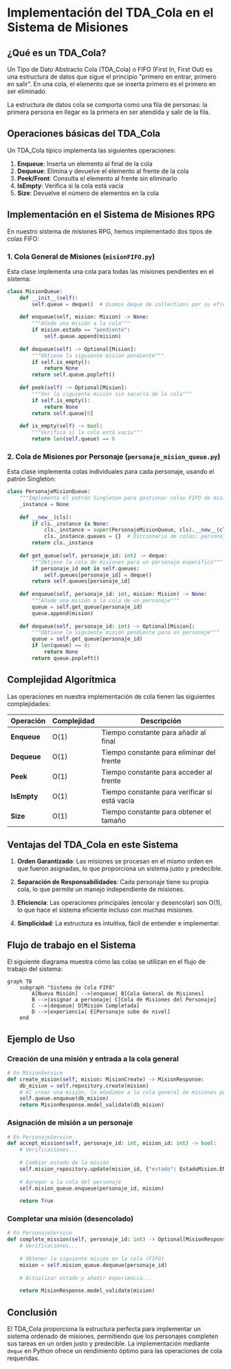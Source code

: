 # Implementación del TDA_Cola en el Sistema de Misiones

## ¿Qué es un TDA_Cola?

Un Tipo de Dato Abstracto Cola (TDA_Cola) o FIFO (First In, First Out) es una estructura de datos que sigue el principio "primero en entrar, primero en salir". En una cola, el elemento que se inserta primero es el primero en ser eliminado.

La estructura de datos cola se comporta como una fila de personas: la primera persona en llegar es la primera en ser atendida y salir de la fila.

## Operaciones básicas del TDA_Cola

Un TDA_Cola típico implementa las siguientes operaciones:

1. **Enqueue**: Inserta un elemento al final de la cola
2. **Dequeue**: Elimina y devuelve el elemento al frente de la cola
3. **Peek/Front**: Consulta el elemento al frente sin eliminarlo
4. **IsEmpty**: Verifica si la cola está vacía
5. **Size**: Devuelve el número de elementos en la cola

## Implementación en el Sistema de Misiones RPG

En nuestro sistema de misiones RPG, hemos implementado dos tipos de colas FIFO:

### 1. Cola General de Misiones (`misionFIFO.py`)

Esta clase implementa una cola para todas las misiones pendientes en el sistema:

```python
class MisionQueue:
    def __init__(self):
        self.queue = deque()  # Usamos deque de collections por su eficiencia en operaciones FIFO
        
    def enqueue(self, mision: Mision) -> None:
        """Añade una misión a la cola"""
        if mision.estado == "pendiente":
            self.queue.append(mision)
            
    def dequeue(self) -> Optional[Mision]:
        """Obtiene la siguiente misión pendiente"""
        if self.is_empty():
            return None
        return self.queue.popleft()
    
    def peek(self) -> Optional[Mision]:
        """Ver la siguiente misión sin sacarla de la cola"""
        if self.is_empty():
            return None
        return self.queue[0]
    
    def is_empty(self) -> bool:
        """Verifica si la cola está vacía"""
        return len(self.queue) == 0
```

### 2. Cola de Misiones por Personaje (`personaje_mision_queue.py`)

Esta clase implementa colas individuales para cada personaje, usando el patrón Singleton:

```python
class PersonajeMisionQueue:
    """Implementa el patrón Singleton para gestionar colas FIFO de misiones por personaje"""
    _instance = None
    
    def __new__(cls):
        if cls._instance is None:
            cls._instance = super(PersonajeMisionQueue, cls).__new__(cls)
            cls._instance.queues = {}  # Diccionario de colas: personaje_id -> deque
        return cls._instance
    
    def get_queue(self, personaje_id: int) -> deque:
        """Obtiene la cola de misiones para un personaje específico"""
        if personaje_id not in self.queues:
            self.queues[personaje_id] = deque()
        return self.queues[personaje_id]
    
    def enqueue(self, personaje_id: int, mision: Mision) -> None:
        """Añade una misión a la cola de un personaje"""
        queue = self.get_queue(personaje_id)
        queue.append(mision)
    
    def dequeue(self, personaje_id: int) -> Optional[Mision]:
        """Obtiene la siguiente misión pendiente para un personaje"""
        queue = self.get_queue(personaje_id)
        if len(queue) == 0:
            return None
        return queue.popleft()
```

## Complejidad Algorítmica

Las operaciones en nuestra implementación de cola tienen las siguientes complejidades:

| Operación | Complejidad | Descripción |
|-----------|-------------|-------------|
| **Enqueue** | O(1) | Tiempo constante para añadir al final |
| **Dequeue** | O(1) | Tiempo constante para eliminar del frente |
| **Peek** | O(1) | Tiempo constante para acceder al frente |
| **IsEmpty** | O(1) | Tiempo constante para verificar si está vacía |
| **Size** | O(1) | Tiempo constante para obtener el tamaño |

## Ventajas del TDA_Cola en este Sistema

1. **Orden Garantizado**: Las misiones se procesan en el mismo orden en que fueron asignadas, lo que proporciona un sistema justo y predecible.

2. **Separación de Responsabilidades**: Cada personaje tiene su propia cola, lo que permite un manejo independiente de misiones.

3. **Eficiencia**: Las operaciones principales (encolar y desencolar) son O(1), lo que hace el sistema eficiente incluso con muchas misiones.

4. **Simplicidad**: La estructura es intuitiva, fácil de entender e implementar.

## Flujo de trabajo en el Sistema

El siguiente diagrama muestra cómo las colas se utilizan en el flujo de trabajo del sistema:

```mermaid
graph TB
    subgraph "Sistema de Cola FIFO"
        A[Nueva Misión] -->|enqueue| B[Cola General de Misiones]
        B -->|asignar a personaje| C[Cola de Misiones del Personaje]
        C -->|dequeue| D[Misión Completada]
        D -->|experiencia| E[Personaje sube de nivel]
    end
```

## Ejemplo de Uso

### Creación de una misión y entrada a la cola general

```python
# En MisionService
def create_mision(self, mision: MisionCreate) -> MisionResponse:
    db_mision = self.repository.create(mision)
    # Al crear una misión, la añadimos a la cola general de misiones pendientes
    self.queue.enqueue(db_mision)
    return MisionResponse.model_validate(db_mision)
```

### Asignación de misión a un personaje

```python
# En PersonajeService
def accept_mission(self, personaje_id: int, mision_id: int) -> bool:
    # Verificaciones...
    
    # Cambiar estado de la misión
    self.mision_repository.update(mision_id, {"estado": EstadoMision.EN_PROGRESO})
    
    # Agregar a la cola del personaje
    self.mision_queue.enqueue(personaje_id, mision)
    
    return True
```

### Completar una misión (desencolado)

```python
# En PersonajeService
def complete_mission(self, personaje_id: int) -> Optional[MisionResponse]:
    # Verificaciones...
    
    # Obtener la siguiente misión en la cola (FIFO)
    mision = self.mision_queue.dequeue(personaje_id)
    
    # Actualizar estado y añadir experiencia...
    
    return MisionResponse.model_validate(mision)
```

## Conclusión

El TDA_Cola proporciona la estructura perfecta para implementar un sistema ordenado de misiones, permitiendo que los personajes completen sus tareas en un orden justo y predecible. La implementación mediante `deque` en Python ofrece un rendimiento óptimo para las operaciones de cola requeridas.
